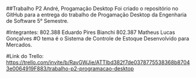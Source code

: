 ##Trabalho P2 André, Progamação Desktop Foi criado o repositório no GitHub para a entrega do trabalho de Progamação Desktop da Engenharia de Software 5° Semestre.

#Integrantes:
  802.388 Eduardo Pires Bianchi
  802.387 Matheus Lucas Gonçalves
#O tema é o Sistema de Controle de Estoque Desenvolvido para Mercados.

#Link do Trello: https://trello.com/invite/b/RavGWJie/ATTIbd382f7de0378775538368b87043e0064919F883/trabalho-p2-programacao-desktop
